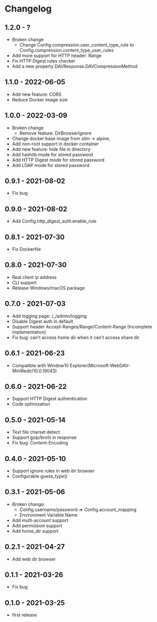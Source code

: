# Changelog

## 1.2.0 - ?

- Broken change
    - Change Config.compression.user_content_type_rule to Config.compression.content_type_user_rules
- Add more support for HTTP header: Range
- Fix HTTP Digest rules checker
- Add a new property DAVResponse.DAVCompressionMethod

## 1.1.0 - 2022-06-05

- Add new feature: CORS
- Reduce Docker image size

## 1.0.0 - 2022-03-09

- Broken change
    - Remove feature: DirBrowserIgnore
- Change docker base image from slim -> alpine,
- Add non-root support in docker container
- Add new feature: hide file in directory
- Add hashlib mode for stored password
- Add HTTP Digest mode for stored password
- Add LDAP mode for stored password

## 0.9.1 - 2021-08-02

- Fix bug

## 0.9.0 - 2021-08-02

- Add Config.http_digest_auth.enable_rule

## 0.8.1 - 2021-07-30

- Fix Dockerfile

## 0.8.0 - 2021-07-30

- Real client ip address
- CLI support
- Release Windows/macOS package

## 0.7.0 - 2021-07-03

- Add logging page: /_/admin/logging
- Disable Digest auth in default
- Support header Accept-Ranges/Range/Content-Range (Incomplete implementation)
- Fix bug: can't access home dir when it can't access share dir

## 0.6.1 - 2021-06-23

- Compatible with Window10 Explorer(Microsoft-WebDAV-MiniRedir/10.0.19043)

## 0.6.0 - 2021-06-22

- Support HTTP Digest authentication
- Code optimization

## 0.5.0 - 2021-05-14

- Text file charset detect
- Support gzip/brotli in response
- Fix bug: Content-Encoding

## 0.4.0 - 2021-05-10

- Support ignore rules in web dir browser
- Configurable guess_type()

## 0.3.1 - 2021-05-06

- Broken change:
    - Config.username/password => Config.account_mapping
    - Environment Variable Name
- Add multi-account support
- Add permission support
- Add home_dir support

## 0.2.1 - 2021-04-27

- Add web dir browser

## 0.1.1 - 2021-03-26

- Fix bug

## 0.1.0 - 2021-03-25

- first release
